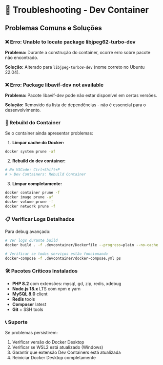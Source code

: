 # 🔧 Troubleshooting - Dev Container

## Problemas Comuns e Soluções

### ❌ Erro: Unable to locate package libjpeg62-turbo-dev

**Problema:** Durante a construção do container, ocorre erro sobre pacote não encontrado.

**Solução:** Alterado para `libjpeg-turbo8-dev` (nome correto no Ubuntu 22.04).

### ❌ Erro: Package libavif-dev not available

**Problema:** Pacote libavif-dev pode não estar disponível em certas versões.

**Solução:** Removido da lista de dependências - não é essencial para o desenvolvimento.

### 🔄 Rebuild do Container

Se o container ainda apresentar problemas:

1. **Limpar cache do Docker:**
```bash
docker system prune -af
```

2. **Rebuild do dev container:**
```bash
# No VSCode: Ctrl+Shift+P
# > Dev Containers: Rebuild Container
```

3. **Limpar completamente:**
```bash
docker container prune -f
docker image prune -af
docker volume prune -f
docker network prune -f
```

### 📋 Verificar Logs Detalhados

Para debug avançado:
```bash
# Ver logs durante build
docker build . -f .devcontainer/Dockerfile --progress=plain --no-cache

# Verificar se todos serviços estão funcionando
docker-compose -f .devcontainer/docker-compose.yml ps
```

### 🛠️ Pacotes Críticos Instalados

- **PHP 8.2** com extensões: mysql, gd, zip, redis, xdebug
- **Node.js 18.x** LTS com npm e yarn
- **MySQL 8.0** client
- **Redis** tools
- **Composer** latest
- **Git** + SSH tools

### 📞 Suporte

Se problemas persistirem:
1. Verificar versão do Docker Desktop
2. Verificar se WSL2 está atualizado (Windows)
3. Garantir que extensão Dev Containers está atualizada
4. Reiniciar Docker Desktop completamente 